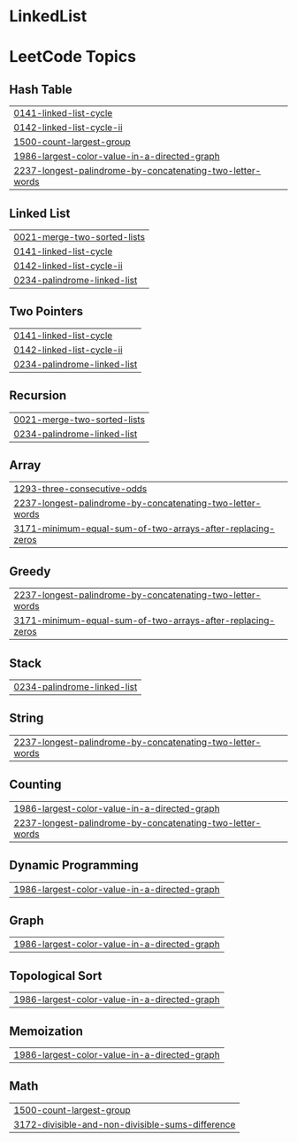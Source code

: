 # LinkedList
<!---LeetCode Topics Start-->
# LeetCode Topics
## Hash Table
|  |
| ------- |
| [0141-linked-list-cycle](https://github.com/Yaswanthkumarpasupuleti/LinkedList/tree/master/0141-linked-list-cycle) |
| [0142-linked-list-cycle-ii](https://github.com/Yaswanthkumarpasupuleti/LinkedList/tree/master/0142-linked-list-cycle-ii) |
| [1500-count-largest-group](https://github.com/Yaswanthkumarpasupuleti/LinkedList/tree/master/1500-count-largest-group) |
| [1986-largest-color-value-in-a-directed-graph](https://github.com/Yaswanthkumarpasupuleti/LinkedList/tree/master/1986-largest-color-value-in-a-directed-graph) |
| [2237-longest-palindrome-by-concatenating-two-letter-words](https://github.com/Yaswanthkumarpasupuleti/LinkedList/tree/master/2237-longest-palindrome-by-concatenating-two-letter-words) |
## Linked List
|  |
| ------- |
| [0021-merge-two-sorted-lists](https://github.com/Yaswanthkumarpasupuleti/LinkedList/tree/master/0021-merge-two-sorted-lists) |
| [0141-linked-list-cycle](https://github.com/Yaswanthkumarpasupuleti/LinkedList/tree/master/0141-linked-list-cycle) |
| [0142-linked-list-cycle-ii](https://github.com/Yaswanthkumarpasupuleti/LinkedList/tree/master/0142-linked-list-cycle-ii) |
| [0234-palindrome-linked-list](https://github.com/Yaswanthkumarpasupuleti/LinkedList/tree/master/0234-palindrome-linked-list) |
## Two Pointers
|  |
| ------- |
| [0141-linked-list-cycle](https://github.com/Yaswanthkumarpasupuleti/LinkedList/tree/master/0141-linked-list-cycle) |
| [0142-linked-list-cycle-ii](https://github.com/Yaswanthkumarpasupuleti/LinkedList/tree/master/0142-linked-list-cycle-ii) |
| [0234-palindrome-linked-list](https://github.com/Yaswanthkumarpasupuleti/LinkedList/tree/master/0234-palindrome-linked-list) |
## Recursion
|  |
| ------- |
| [0021-merge-two-sorted-lists](https://github.com/Yaswanthkumarpasupuleti/LinkedList/tree/master/0021-merge-two-sorted-lists) |
| [0234-palindrome-linked-list](https://github.com/Yaswanthkumarpasupuleti/LinkedList/tree/master/0234-palindrome-linked-list) |
## Array
|  |
| ------- |
| [1293-three-consecutive-odds](https://github.com/Yaswanthkumarpasupuleti/LinkedList/tree/master/1293-three-consecutive-odds) |
| [2237-longest-palindrome-by-concatenating-two-letter-words](https://github.com/Yaswanthkumarpasupuleti/LinkedList/tree/master/2237-longest-palindrome-by-concatenating-two-letter-words) |
| [3171-minimum-equal-sum-of-two-arrays-after-replacing-zeros](https://github.com/Yaswanthkumarpasupuleti/LinkedList/tree/master/3171-minimum-equal-sum-of-two-arrays-after-replacing-zeros) |
## Greedy
|  |
| ------- |
| [2237-longest-palindrome-by-concatenating-two-letter-words](https://github.com/Yaswanthkumarpasupuleti/LinkedList/tree/master/2237-longest-palindrome-by-concatenating-two-letter-words) |
| [3171-minimum-equal-sum-of-two-arrays-after-replacing-zeros](https://github.com/Yaswanthkumarpasupuleti/LinkedList/tree/master/3171-minimum-equal-sum-of-two-arrays-after-replacing-zeros) |
## Stack
|  |
| ------- |
| [0234-palindrome-linked-list](https://github.com/Yaswanthkumarpasupuleti/LinkedList/tree/master/0234-palindrome-linked-list) |
## String
|  |
| ------- |
| [2237-longest-palindrome-by-concatenating-two-letter-words](https://github.com/Yaswanthkumarpasupuleti/LinkedList/tree/master/2237-longest-palindrome-by-concatenating-two-letter-words) |
## Counting
|  |
| ------- |
| [1986-largest-color-value-in-a-directed-graph](https://github.com/Yaswanthkumarpasupuleti/LinkedList/tree/master/1986-largest-color-value-in-a-directed-graph) |
| [2237-longest-palindrome-by-concatenating-two-letter-words](https://github.com/Yaswanthkumarpasupuleti/LinkedList/tree/master/2237-longest-palindrome-by-concatenating-two-letter-words) |
## Dynamic Programming
|  |
| ------- |
| [1986-largest-color-value-in-a-directed-graph](https://github.com/Yaswanthkumarpasupuleti/LinkedList/tree/master/1986-largest-color-value-in-a-directed-graph) |
## Graph
|  |
| ------- |
| [1986-largest-color-value-in-a-directed-graph](https://github.com/Yaswanthkumarpasupuleti/LinkedList/tree/master/1986-largest-color-value-in-a-directed-graph) |
## Topological Sort
|  |
| ------- |
| [1986-largest-color-value-in-a-directed-graph](https://github.com/Yaswanthkumarpasupuleti/LinkedList/tree/master/1986-largest-color-value-in-a-directed-graph) |
## Memoization
|  |
| ------- |
| [1986-largest-color-value-in-a-directed-graph](https://github.com/Yaswanthkumarpasupuleti/LinkedList/tree/master/1986-largest-color-value-in-a-directed-graph) |
## Math
|  |
| ------- |
| [1500-count-largest-group](https://github.com/Yaswanthkumarpasupuleti/LinkedList/tree/master/1500-count-largest-group) |
| [3172-divisible-and-non-divisible-sums-difference](https://github.com/Yaswanthkumarpasupuleti/LinkedList/tree/master/3172-divisible-and-non-divisible-sums-difference) |
<!---LeetCode Topics End-->